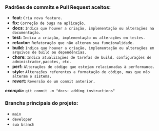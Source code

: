 ### Padrões de commits e Pull Request aceitos:
- **feat:** `Cria nova feature.`
- **fix:** `Correção de bugs na aplicação.`
- **docs:** `Indica que houver a criação, implementação ou alterações na documentação.`
- **test:** `Indica a criação, implementação ou alterações em testes.`
- **refactor:** `Refatoração que não alteram sua funcionalidade.`
- **build:** `Indica que houver a criação, implementação ou alterações em arquivos de build ou dependências.`
- **chore:** `Indica atualizações de tarefas de build, configurações de administrador,pacotes, etc.`
- **perf:** `Alterações de código que estejam relacionadas à performance.`
- **style:** `Alterações referentes a formatação de código, mas que não alteram o sistema.`
- **revert:** `Reversão de um commit anterior.`

***exemplo:*** `git commit -m "docs: adding instructions"`

### Branchs principais do projeto:
- `main`
- `developer`
- `sua branch`
